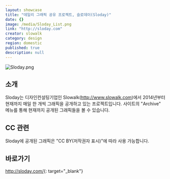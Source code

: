 ```yaml
---
layout: showcase
title: "데일리 그래픽 공유 프로젝트, 슬로데이(Sloday)"
date: {}
image: /media/Sloday_List.png
link: "http://sloday.com"
creator: slowalk
category: design
region: domestic
published: true
description: null
---
```




![Sloday.png]({{site.baseurl}}/media/Sloday.png)

## 소개

Sloday는 디자인컨설팅기업인 Slowalk(http://www.slowalk.com)에서 2014년부터 현재까지 매일 한 개씩 그래픽을 공개하고 있는 프로젝트입니다. 사이트의 "Archive" 메뉴를 통해 현재까지 공개된 그래픽들을 볼 수 있습니다.

## CC 관련

Sloday에 공개된 그래픽은 "CC BY(저작권자 표시)"에 따라 사용 가능합니다.

## 바로가기

<http://sloday.com/>{: target="_blank"}
